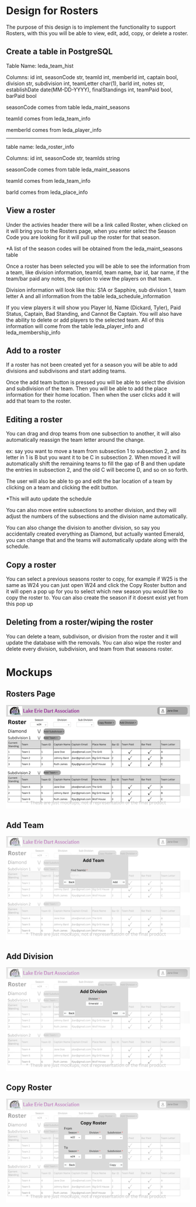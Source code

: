 # Design for Rosters
The purpose of this design is to implement the functionality to support Rosters, with this you will be able to view, edit, add, copy, or delete a roster.

## Create a table in PostgreSQL
Table Name: leda_team_hist

Columns: id int, seasonCode str, teamId int, memberId int, captain bool, division str, subdivision int, teamLetter char(1), barId int, notes str, establishDate date(MM-DD-YYYY), finalStandings int, teamPaid bool, barPaid bool

seasonCode comes from table leda_maint_seasons

teamId comes from leda_team_info

memberId comes from leda_player_info
___
table name: leda_roster_info

Columns: id int, seasonCode str, teamIds string

seasonCode comes from table leda_maint_seasons

teamId comes from leda_team_info

barId comes from leda_place_info

## View a roster
Under the activies header there will be a link called Roster, when clicked on it will bring you to the Rosters page, when you enter select the Season Code you are looking for it will pull up the roster for that season.

*A list of the season codes will be obtained from the leda_maint_seasons table

Once a roster has been selected you will be able to see the information from a team, like division information, teamId, team name, bar id, bar name, if the team/bar paid any notes, the option to view the players on that team.

Division information will look like this: S1A or Sapphire, sub division 1, team letter A and all information from the table leda_schedule_information


If you view players it will show you Player Id, Name (Dickard, Tyler), Paid Status, Captain, Bad Standing, and Cannot Be Captain. You will also have the ability to delete or add players to the selected team. All of this information will come from the table leda_player_info and leda_membership_info

## Add to a roster
If a roster has not been created yet for a season you will be able to add divisions and subdivisons and start adding teams.

Once the add team button is pressed you will be able to select the division and subdivision of the team. Then you will be able to add the place information for their home location. Then when the user clicks add it will add that team to the roster.

## Editing a roster
You can drag and drop teams from one subsection to another, it will also automatically reassign the team letter around the change.

ex: say you want to move a team from subsection 1 to subsection 2, and its letter in 1 is B but you want it to be C in subsection 2. When moved it will automatically shift the remaining teams to fill the gap of B and then update the entries in subsection 2, and the old C will become D, and so on so forth. 

The user will also be able to go and edit the bar location of a team by clicking on a team and clicking the edit button.

*This will auto update the schedule

You can also move entire subsections to another division, and they will adjust the numbers of the subsections and the division name automatically.

You can also change the division to another division, so say you accidentally created everything as Diamond, but actually wanted Emerald, you can change that and the teams will automatically update along with the schedule.

## Copy a roster
You can select a previous seasons roster to copy, for example if W25 is the same as W24 you can just open W24 and click the Copy Roster button and it will open a pop up for you to select which new season you would like to copy the roster to.
You can also create the season if it doesnt exist yet from this pop up

## Deleting from a roster/wiping the roster
You can delete a team, subdivison, or division from the roster and it will update the database with the removals.
You can also wipe the roster and delete every division, subdivision, and team from that seasons roster.  

# Mockups
## Rosters Page
![image](../../Mockups/Activities/leda_roster_page.png)
## Add Team
![image](../../Mockups/Activities/leda_roster_add_team.png)
## Add Division
![image](../../Mockups/Activities/leda_roster_add_division.png)
## Copy Roster
![image](../../Mockups/Activities/leda_roster_copy_roster.png)
